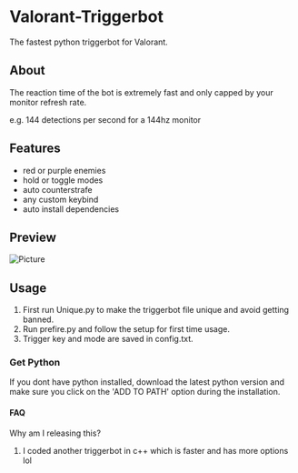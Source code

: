 # Valorant-Triggerbot
The fastest python triggerbot for Valorant.

## About
The reaction time of the bot is extremely fast and only capped by your monitor refresh rate.

e.g. 144 detections per second for a 144hz monitor

## Features
- red or purple enemies
- hold or toggle modes
- auto counterstrafe
- any custom keybind
- auto install dependencies

## Preview
![Picture](https://i.ibb.co/N9cGj7J/preview.png)

## Usage
1. First run Unique.py to make the triggerbot file unique and avoid getting banned.
1. Run prefire.py and follow the setup for first time usage.
2. Trigger key and mode are saved in config.txt.

### Get Python
If you dont have python installed, download the latest python version
and make sure you click on the 'ADD TO PATH' option during
the installation.

#### FAQ
Why am I releasing this?

1. I coded another triggerbot in c++ which is faster and has more options lol
